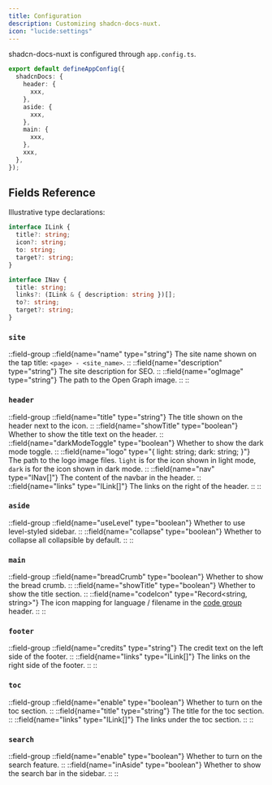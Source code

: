 ```yaml
---
title: Configuration
description: Customizing shadcn-docs-nuxt.
icon: "lucide:settings"
---
```


shadcn-docs-nuxt is configured through `app.config.ts`.

```ts [app.config.ts]
export default defineAppConfig({
  shadcnDocs: {
    header: {
      xxx,
    },
    aside: {
      xxx,
    },
    main: {
      xxx,
    },
    xxx,
  },
});
```

## Fields Reference

Illustrative type declarations:

```ts
interface ILink {
  title?: string;
  icon?: string;
  to: string;
  target?: string;
}

interface INav {
  title: string;
  links?: (ILink & { description: string })[];
  to?: string;
  target?: string;
}
```

### `site`

::field-group
::field{name="name" type="string"}
The site name shown on the tap title: `<page> - <site_name>`.
::
::field{name="description" type="string"}
The site description for SEO.
::
::field{name="ogImage" type="string"}
The path to the Open Graph image.
::
::

### `header`

::field-group
::field{name="title" type="string"}
The title shown on the header next to the icon.
::
::field{name="showTitle" type="boolean"}
Whether to show the title text on the header.
::
::field{name="darkModeToggle" type="boolean"}
Whether to show the dark mode toggle.
::
::field{name="logo" type="{ light: string; dark: string; }"}
The path to the logo image files. `light` is for the icon shown in light mode, `dark` is for the icon shown in dark mode.
::
::field{name="nav" type="INav[]"}
The content of the navbar in the header.
::
::field{name="links" type="ILink[]"}
The links on the right of the header.
::
::

### `aside`

::field-group
::field{name="useLevel" type="boolean"}
Whether to use level-styled sidebar.
::
::field{name="collapse" type="boolean"}
Whether to collapse all collapsible by default.
::
::

### `main`

::field-group
::field{name="breadCrumb" type="boolean"}
Whether to show the bread crumb.
::
::field{name="showTitle" type="boolean"}
Whether to show the title section.
::
::field{name="codeIcon" type="Record<string, string>"}
The icon mapping for language / filename in the [code group](/getting-started/writing/components#code-group) header.
::
::

### `footer`

::field-group
::field{name="credits" type="string"}
The credit text on the left side of the footer.
::
::field{name="links" type="ILink[]"}
The links on the right side of the footer.
::
::

### `toc`

::field-group
::field{name="enable" type="boolean"}
Whether to turn on the toc section.
::
::field{name="title" type="string"}
The title for the toc section.
::
::field{name="links" type="ILink[]"}
The links under the toc section.
::
::

### `search`

::field-group
::field{name="enable" type="boolean"}
Whether to turn on the search feature.
::
::field{name="inAside" type="boolean"}
Whether to show the search bar in the sidebar.
::
::
